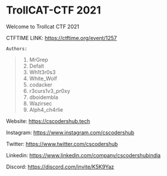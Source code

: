 # TrollCAT-CTF 2021
Welcome to Trollcat CTF 2021

CTFTIME LINK: https://ctftime.org/event/1257

```
Authors:
```
> 1. MrGrep
> 2. Defalt
> 3. Wh1t3r0s3
> 4. White_Wolf 
> 5. codacker
> 6. r3curs1v3_pr0xy
> 7. dboidembla
> 8. Wazirsec
> 9. Alph4_ch4rlie

Website: https://cscodershub.tech

Instagram: https://www.instagram.com/cscodershub

Twitter: https://www.twitter.com/cscodershub

Linkedin: https://www.linkedin.com/company/cscodershubindia

Discord: https://discord.com/invite/K5K9Yaz




